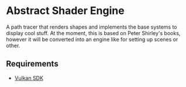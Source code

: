 # Abstract Shader Engine
A path tracer that renders shapes and implements the base systems to display cool stuff.
At the moment, this is based on Peter Shirley's books, however it will be converted into an engine like for setting up scenes or other.

## Requirements
- [Vulkan SDK](https://www.lunarg.com/vulkan-sdk/)
